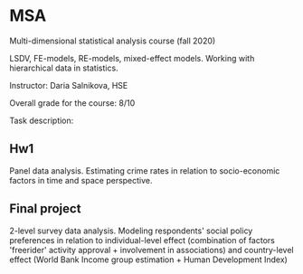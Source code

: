 # MSA
Multi-dimensional statistical analysis course (fall 2020)

LSDV, FE-models, RE-models, mixed-effect models. Working with hierarchical data in statistics.

Instructor: Daria Salnikova, HSE

Overall grade for the course: 8/10




Task description:

## Hw1
Panel data analysis. Estimating crime rates in relation to socio-economic factors in time and space perspective.

## Final project
2-level survey data analysis. Modeling respondents' social policy preferences in relation to individual-level effect (combination of factors 'freerider' activity approval + involvement in associations) and country-level effect (World Bank Income group estimation + Human Development Index)


